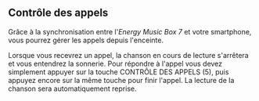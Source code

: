 ## Contrôle des appels

Grâce à la synchronisation entre l'*Energy Music Box 7* et votre smartphone, vous pourrez gérer les appels depuis l'enceinte.

Lorsque vous recevrez un appel, la chanson en cours de lecture s'arrêtera et vous entendrez la sonnerie. Pour répondre à l'appel vous devez simplement appuyer sur la touche CONTRÔLE DES APPELS (5), puis appuyez encore sur la même touche pour finir l'appel. La lecture de la chanson sera automatiquement reprise.
